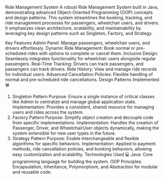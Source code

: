 Ride Management System 
A robust Ride Management System built in Java, demonstrating advanced Object-Oriented Programming (OOP) concepts and design patterns. This system streamlines the booking, tracking, and ride management processes for passengers, wheelchair users, and drivers. It emphasizes clean architecture, scalability, and maintainability by leveraging key design patterns such as Singleton, Factory, and Strategy.

Key Features 
Admin Panel: Manage passengers, wheelchair users, and drivers effortlessly.
Dynamic Ride Management: Book normal or pre-scheduled rides with options to complete or cancel them.
Inclusive Design: Seamlessly integrates functionality for wheelchair users alongside regular passengers.
Real-Time Tracking: Drivers can track passengers, and passengers can track drivers.
Ride History: View and manage ride records for individual users.
Advanced Cancellation Policies: Flexible handling of normal and pre-scheduled ride cancellations.
Design Patterns Implemented 🛠️
1. Singleton Pattern
Purpose: Ensure a single instance of critical classes like Admin to centralize and manage global application state.
Implementation: Provides a consistent, shared resource for managing users and rides across the system.
2. Factory Pattern
Purpose: Simplify object creation and decouple code from specific implementations.
Implementation: Handles the creation of Passenger, Driver, and WheelchairUser objects dynamically, making the system extensible for new user types in the future.
3. Strategy Pattern
Purpose: Enable interchangeable and flexible algorithms for specific behaviors.
Implementation: Applied to payment methods, ride cancellation policies, and booking behaviors, allowing easy customization and scalability.
Technologies Used 💻
Java: Core programming language for building the system.
OOP Principles: Encapsulation, Inheritance, Polymorphism, and Abstraction for modular and reusable code.

